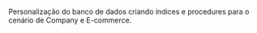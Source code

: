 Personalização do banco de dados criando índices e procedures para o cenário de Company e E-commerce.
